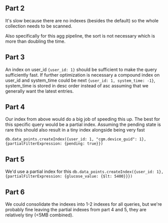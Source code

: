 ## Part 2
It's slow because there are no indexes (besides the default) so the whole collection needs to be scanned.

Also specifically for this agg pipeline, the sort is not necessary which is more than doubling the time.
## Part 3
An index on user_id `{user_id: 1}` should be sufficient to make the query sufficiently fast. If further optimization is necessary a compound index on user_id and system_time could be next `{user_id: 1, system_time: -1}`, system_time is stored in desc order instead of asc assuming that we generally want the latest entries.

## Part 4
Our index from above would do a big job of speeding this up. The best for this specific query would be a partial index. Assuming the pending state is rare this should also result in a tiny index alongside being very fast

`db.data_points.createIndex({user_id: 1, "cgm.device_guid": 1}, {partialFilterExpression: {pending: true}})`

## Part 5
We'd use a partial index for this `db.data_points.createIndex({user_id: 1}, {partialFilterExpression: {glucose_value: {$lt: 5400}}})`

## Part 6
We could consolidate the indexes into 1-2 indexes for all queries, but we're probably fine leaving the partial indexes from part 4 and 5, they are relatively tiny (<5MB combined).